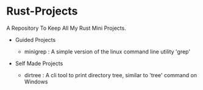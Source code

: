 # Rust-Projects
A Repository To Keep All My Rust Mini Projects.

- Guided Projects
  * minigrep : A simple version of the linux command line utility 'grep'

- Self Made Projects
  * dirtree : A cli tool to print directory tree, similar to 'tree' command on Windows
